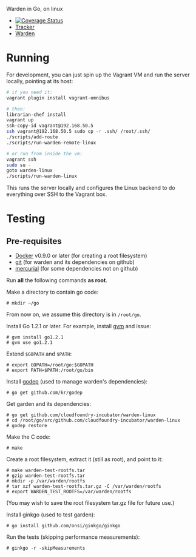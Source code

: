 Warden in Go, on linux

* [![Coverage Status](https://coveralls.io/repos/cloudfoundry-incubator/warden-linux/badge.png)](https://coveralls.io/r/cloudfoundry-incubator/warden-linux)
* [Tracker](https://www.pivotaltracker.com/s/projects/962374)
* [Warden](https://github.com/cloudfoundry/warden)

# Running

For development, you can just spin up the Vagrant VM and run the server
locally, pointing at its host:

```bash
# if you need it:
vagrant plugin install vagrant-omnibus

# then:
librarian-chef install
vagrant up
ssh-copy-id vagrant@192.168.50.5
ssh vagrant@192.168.50.5 sudo cp -r .ssh/ /root/.ssh/
./scripts/add-route
./scripts/run-warden-remote-linux

# or run from inside the vm:
vagrant ssh
sudo su -
goto warden-linux
./scripts/run-warden-linux
```

This runs the server locally and configures the Linux backend to do everything
over SSH to the Vagrant box.

# Testing

## Pre-requisites

* [Docker](https://www.docker.io/) v0.9.0 or later (for creating a root filesystem)
* [git](http://git-scm.com/) (for warden and its dependencies on github)
* [mercurial](http://mercurial.selenic.com/) (for some dependencies not on github)

Run **all** the following commands **as root**.

Make a directory to contain go code:
```
# mkdir ~/go
```

From now on, we assume this directory is in `/root/go`.

Install Go 1.2.1 or later. For example, install [gvm](https://github.com/moovweb/gvm) and issue:
```
# gvm install go1.2.1
# gvm use go1.2.1
```

Extend `$GOPATH` and `$PATH`:
```
# export GOPATH=/root/go:$GOPATH
# export PATH=$PATH:/root/go/bin
```

Install [godep](https://github.com/kr/godep) (used to manage warden's dependencies):
```
# go get github.com/kr/godep
```

Get garden and its dependencies:
```
# go get github.com/cloudfoundry-incubator/warden-linux
# cd /root/go/src/github.com/cloudfoundry-incubator/warden-linux
# godep restore
```

Make the C code:
```
# make
```

Create a root filesystem, extract it (still as root), and point to it:
```
# make warden-test-rootfs.tar
# gzip warden-test-rootfs.tar
# mkdir -p /var/warden/rootfs
# tar xzf warden-test-rootfs.tar.gz -C /var/warden/rootfs
# export WARDEN_TEST_ROOTFS=/var/warden/rootfs
```
(You may wish to save the root filesystem tar.gz file for future use.)

Install ginkgo (used to test garden):
```
# go install github.com/onsi/ginkgo/ginkgo
```

Run the tests (skipping performance measurements):
```
# ginkgo -r -skipMeasurements
```
